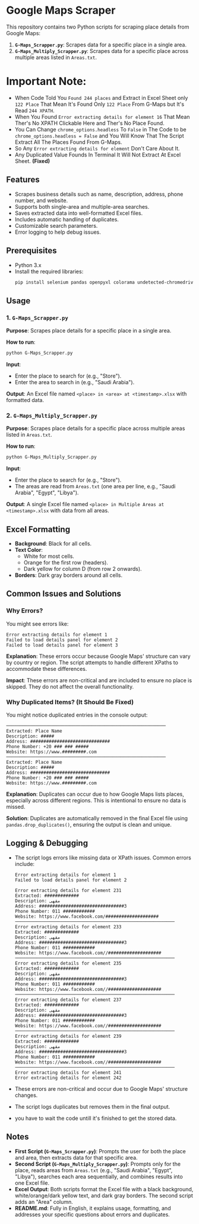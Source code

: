 # Google Maps Scraper

This repository contains two Python scripts for scraping place details from Google Maps:
1. **`G-Maps_Scrapper.py`**: Scrapes data for a specific place in a single area.
2. **`G-Maps_Multiply_Scrapper.py`**: Scrapes data for a specific place across multiple areas listed in `Areas.txt`.

# Important Note:
* When Code Told You `Found 244 places` and Extract in Excel Sheet only `122 Place` That Mean It's Found Only `122 Place` From G-Maps but It's Read `244 XPATH`.
* When You Found `Error extracting details for element 16` That Mean Ther's No XPATH Clickable Here and Ther's No Place Found.
* You Can Change `chrome_options.headless` To `False` in The Code to be `chrome_options.headless = False` and You Will Know That The Script Extract All The Places Found From G-Maps.
* So Any `Error extracting details for element` Don't Care About It.
* Any Duplicated Value Founds In Terminal It Will Not Extract At Excel Sheet. **(Fixed)**

## Features
* Scrapes business details such as name, description, address, phone number, and website.
* Supports both single-area and multiple-area searches.
* Saves extracted data into well-formatted Excel files.
* Includes automatic handling of duplicates.
* Customizable search parameters.
* Error logging to help debug issues.

## Prerequisites
- Python 3.x
- Install the required libraries:
  ```bash
  pip install selenium pandas openpyxl colorama undetected-chromedriver
  ```

## Usage
### 1. `G-Maps_Scrapper.py`
**Purpose**: Scrapes place details for a specific place in a single area.

**How to run**:
```bash
python G-Maps_Scrapper.py
```

**Input**:
- Enter the place to search for (e.g., "Store").
- Enter the area to search in (e.g., "Saudi Arabia").

**Output**: An Excel file named `<place> in <area> at <timestamp>.xlsx` with formatted data.

### 2. `G-Maps_Multiply_Scrapper.py`
**Purpose**: Scrapes place details for a specific place across multiple areas listed in `Areas.txt`.

**How to run**:
```bash
python G-Maps_Multiply_Scrapper.py
```

**Input**:
- Enter the place to search for (e.g., "Store").
- The areas are read from `Areas.txt` (one area per line, e.g., "Saudi Arabia", "Egypt", "Libya").

**Output**: A single Excel file named `<place> in Multiple Areas at <timestamp>.xlsx` with data from all areas.

## Excel Formatting
- **Background**: Black for all cells.
- **Text Color**:
  - White for most cells.
  - Orange for the first row (headers).
  - Dark yellow for column D (from row 2 onwards).
- **Borders**: Dark gray borders around all cells.

## Common Issues and Solutions
### Why Errors?
You might see errors like:
```text
Error extracting details for element 1
Failed to load details panel for element 2
Failed to load details panel for element 3
```
**Explanation**: These errors occur because Google Maps' structure can vary by country or region. The script attempts to handle different XPaths to accommodate these differences.

**Impact**: These errors are non-critical and are included to ensure no place is skipped. They do not affect the overall functionality.

### Why Duplicated Items? **(It Should Be Fixed)**
You might notice duplicated entries in the console output:
```text
────────────────────────────────────────────────────────────
Extracted: Place Name
Description: #####
Address: ##############################
Phone Number: +20 ### ### #####
Website: https://www.#########.com
────────────────────────────────────────────────────────────
Extracted: Place Name
Description: #####
Address: ##############################
Phone Number: +20 ### ### #####
Website: https://www.#########.com
```

**Explanation**: Duplicates can occur due to how Google Maps lists places, especially across different regions. This is intentional to ensure no data is missed.

**Solution**: Duplicates are automatically removed in the final Excel file using `pandas.drop_duplicates()`, ensuring the output is clean and unique.


## Logging & Debugging
* The script logs errors like missing data or XPath issues.
  Common errors include:
  ```
  Error extracting details for element 1
  Failed to load details panel for element 2
  ```

  ```
  Error extracting details for element 231
  Extracted: #############
  Description: مقهى 
  Address: ################################3
  Phone Number: 011 ############
  Website: https://www.facebook.com/####################
  ────────────────────────────────────────────────────────────
  Error extracting details for element 233
  Extracted: #############
  Description: مقهى 
  Address: ################################3
  Phone Number: 011 ############
  Website: https://www.facebook.com//####################
  ────────────────────────────────────────────────────────────
  Error extracting details for element 235
  Extracted: #############
  Description: مقهى 
  Address: ################################3
  Phone Number: 011 ############
  Website: https://www.facebook.com//####################
  ────────────────────────────────────────────────────────────
  Error extracting details for element 237
  Extracted: #############
  Description: مقهى 
  Address: ################################3
  Phone Number: 011 ############
  Website: https://www.facebook.com//####################
  ────────────────────────────────────────────────────────────
  Error extracting details for element 239
  Extracted: #############
  Description: مقهى 
  Address: ################################3
  Phone Number: 011 ############
  Website: https://www.facebook.com//####################
  ────────────────────────────────────────────────────────────
  Error extracting details for element 241
  Error extracting details for element 242
  ```
* These errors are non-critical and occur due to Google Maps' structure changes.
* The script logs duplicates but removes them in the final output.
* you have to wait the code untill it's finished to get the stored data.


## Notes
- **First Script (`G-Maps_Scrapper.py`)**: Prompts the user for both the place and area, then extracts data for that specific area.
- **Second Script (`G-Maps_Multiply_Scrapper.py`)**: Prompts only for the place, reads areas from `Areas.txt` (e.g., "Saudi Arabia", "Egypt", "Libya"), searches each area sequentially, and combines results into one Excel file.
- **Excel Output**: Both scripts format the Excel file with a black background, white/orange/dark yellow text, and dark gray borders. The second script adds an "Area" column.
- **README.md**: Fully in English, it explains usage, formatting, and addresses your specific questions about errors and duplicates.

